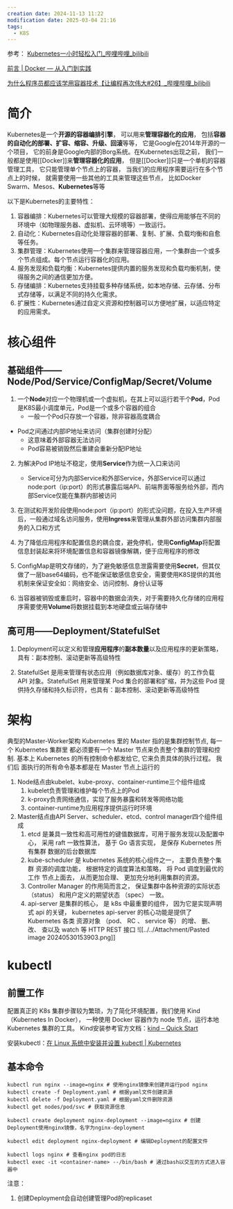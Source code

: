 ```yaml
---
creation date: 2024-11-13 11:22
modification date: 2025-03-04 21:16
tags:
  - K8S
---
```


参考：
[Kubernetes一小时轻松入门_哔哩哔哩_bilibili](https://www.bilibili.com/video/BV1Se411r7vY/?spm_id_from=333.337.search-card.all.click&vd_source=dbefe8621d153f1b1aaef0768a993d25)

[前言 | Docker — 从入门到实践](https://yeasy.gitbook.io/docker_practice)

[为什么程序员都应该学用容器技术【让编程再次伟大#26】_哔哩哔哩_bilibili](https://www.bilibili.com/video/BV1VTruYsEYg/?spm_id_from=333.1007.tianma.2-3-6.click&vd_source=dbefe8621d153f1b1aaef0768a993d25)


# 简介
Kubernetes是⼀个**开源的容器编排引擎**， 可以⽤来**管理容器化的应⽤**， 包括**容器的⾃动化的部署、扩容、缩容、升级、回滚**等等， 它是Google在2014年开源的⼀个项⽬， 它的前身是Google内部的Borg系统。在Kubernetes出现之前， 我们⼀般都是使⽤[[Docker]]来**管理容器化的应⽤**， 但是[[Docker]]只是⼀个单机的容器管理⼯具， 它只能管理单个节点上的容器， 当我们的应⽤程序需要运⾏在多个节点上的时候， 就需要使⽤⼀些其他的⼯具来管理这些节点， ⽐如Docker Swarm、Mesos、**Kubernetes**等等


以下是Kubernetes的主要特性：
1. 容器编排：Kubernetes可以管理大规模的容器部署，使得应用能够在不同的环境中（如物理服务器、虚拟机、云环境等）一致运行。
2. 自动化：Kubernetes自动化处理容器的部署、复制、扩展、负载均衡和自愈等任务。
3. 集群管理：Kubernetes使用一个集群来管理容器应用，一个集群由一个或多个节点组成。每个节点运行容器化的应用。
4. 服务发现和负载均衡：Kubernetes提供内置的服务发现和负载均衡机制，使得服务之间的通信更加方便。
5. 存储编排：Kubernetes支持挂载多种存储系统，如本地存储、云存储、分布式存储等，以满足不同的持久化需求。
6. 扩展性：Kubernetes通过自定义资源和控制器可以方便地扩展，以适应特定的应用需求。

# 核心组件
## 基础组件——Node/Pod/Service/ConfigMap/Secret/Volume
1. 一个**Node**对应一个物理机或一个虚拟机，在其上可以运行若干个**Pod**，Pod是K8S最小调度单元，Pod是一个或多个容器的组合
	- 一般一个Pod只存放一个容器，除非容器高度耦合
- Pod之间通过内部IP地址来访问（集群创建时分配）
	- 这意味着外部容器无法访问
	- Pod容易被销毁然后重建会重新分配IP地址

2. 为解决Pod IP地址不稳定，使用**Service**作为统一入口来访问
	- Service可分为内部Service和外部Service，外部Service可以通过node:port（ip:port）的形式暴露后端API、前端界面等服务给外部，而内部Service仅能在集群内部被访问

3. 在测试和开发阶段使用node:port（ip:port）的形式没问题，在投入生产环境后，一般通过域名访问服务，使用**Ingress**来管理从集群外部访问集群内部服务的入口和方式

4. 为了降低应用程序和配置信息的耦合度，避免停机，使用**ConfigMap**将配置信息封装起来将环境配置信息和容器镜像解耦，便于应用程序的修改

5. ConfigMap是明文存储的，为了避免敏感信息泄露需要使用**Secret**，但其仅做了一层base64编码，也不能保证敏感信息安全，需要使用K8S提供的其他机制来保证安全如：网络安全、访问控制、身份认证等

6. 当容器被销毁或重启时，容器中的数据会消失，对于需要持久化存储的应用程序需要使用**Volume**将数据挂载到本地硬盘或云端存储中

## 高可用——Deployment/StatefulSet
1. Deployment可以定义和管理**应用程序**的**副本数量**以及应用程序的更新策略，具有：副本控制、滚动更新等高级特性

2. StatefulSet 是⽤来管理有状态应⽤（例如数据库对象、缓存）的⼯作负载 API 对象。StatefulSet ⽤来管理某 Pod 集合的部署和扩缩，并为这些 Pod 提供持久存储和持久标识符，也具有：副本控制、滚动更新等高级特性

# 架构
典型的Master-Worker架构
Kubernetes ⾥的 Master 指的是集群控制节点,  每⼀个 Kubernetes 集群⾥ 都必须要有⼀个 Master 节点来负责整个集群的管理和控制. 基本上 Kubernetes 的所有控制命令都发给它, 它来负责具体的执⾏过程。 我们后 ⾯执⾏的所有命令基本都是在 Master 节点上运⾏的


1. Node结点由kubelet、kube-proxy、container-runtime三个组件组成
	1. kubelet负责管理和维护每个节点上的Pod
	2. k-proxy负责网络通信，实现了服务暴露和转发等网络功能
	3. container-runtime为应用程序提供运行时环境
2. Master结点由API Server、scheduler、etcd、control manager四个组件组成
	1. etcd 是兼具⼀致性和⾼可⽤性的键值数据库，可⽤于服务发现以及配置中 ⼼， 采⽤ raft ⼀致性算法， 基于 Go 语⾔实现， 是保存 Kubernetes 所有集群 数据的后台数据库
	2. kube-scheduler 是 kubernetes 系统的核⼼组件之⼀， 主要负责整个集群 资源的调度功能， 根据特定的调度算法和策略， 将 Pod 调度到最优的⼯作 节点上⾯去， 从⽽更加合理、 更加充分地利⽤集群的资源。
	3. Controller Manager 的作⽤简⽽⾔之， 保证集群中各种资源的实际状态 （status） 和⽤户定义的期望状态 （spec） ⼀致。
	4. api-server 是集群的核⼼， 是 k8s 中最重要的组件， 因为它是实现声明式 api 的关键， kubernetes api-server 的核⼼功能是提供了 Kubernetes 各类 资源对象 （pod、 RC 、 service 等） 的增、 删、 改、 查以及 watch 等 HTTP REST 接⼝
![[../../Attachment/Pasted image 20240530153903.png]]

# kubectl
## 前置工作
配置真正的 K8s 集群步骤较为繁琐，为了简化环境配置，我们使用 Kind（Kubernetes In Docker）， 一种使用 Docker 容器作为 node 节点，运行本地 Kubernetes 集群的工具。
Kind安装参考官方文档：[kind – Quick Start](https://kind.sigs.k8s.io/docs/user/quick-start/)

安装kubectl：[在 Linux 系统中安装并设置 kubectl | Kubernetes](https://kubernetes.io/zh-cn/docs/tasks/tools/install-kubectl-linux/)
## 基本命令
```shell
kubectl run nginx --image=nginx # 使用nginx镜像来创建并运行pod nginx
kubectl create -f Deployment.yaml # 根据yaml文件创建资源
kubectl delete -f Deployment.yaml # 根据yaml文件删除资源
kubectl get nodes/pod/svc # 获取资源信息

kubectl create deployment nginx-deployment --image=nginx # 创建Deployment使用nginx镜像，名字为nginx-deployment

kubectl edit deployment nginx-deployment # 编辑Deployment的配置文件

kubectl logs nginx # 查看nginx pod的日志
kubectl exec -it <container-name> --/bin/bash # 通过bash以交互的方式进入容器中
```

注意：
1. 创建Deployment会自动创建管理Pod的replicaset

